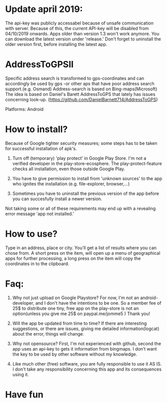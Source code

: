# Update april 2019:

The api-key was publicly accessabel because of unsafe communication with server. Because of this, the current API-key will be disabled from 04/10/2019 onwards. Apps older than version 1.3 won't work anymore. You can download the latest version under 'release.' Don't forget to uninstall the older version first, before installing the latest app.


# AddressToGPSII

Specific address search is transformed to gps-coordinates and can accordingly be used by gps -or other aps that have poor address search support.(e.g. Osmand)
Address-search is based on Bing-maps(Microsoft)
The idea is based on Daniel's Barett AddressToGPS that lately has issues concerning look-up. (https://github.com/DanielBarnett714/AddressToGPS)

Platforms: Android

# How to install?

Because of Google tighter security measures; some steps has to be taken for successful installation of apk's.

1. Turn off (temporary) 'play protect' in Google Play Store. I'm not a verified developer in the play-store-ecosphere. The play-protect-feature checks all installation, even those outside Google Play. 

2. You have to give permission to install from 'unknown sources' to the app who ignites the installation (e.g. file-explorer, browser,...)

4. Sometimes you have to uninstall the previous version of the app before you can succesfully install a newer version.

Not taking some or all of these requirements may end up with a revealing error message 'app not installed.'

# How to use?

Type in an address, place or city. You'll get a list of results where you can chose from. A short press on the item, will open up a menu of geographical apps for further processing, a long press on the item will copy the coordinates in to the clipboard.

# Faq:

1. Why not just upload on Google Playstore? For now, I'm not an android-developer, and I don't have the intentions to be one. So a member fee of 25$ to distribute one tiny, free app on the play-store is not an option(unless you give me 25$ on paypal.me/jomme5 ) Thank you!

2. Will the app be updated from time to time? If there are interesting suggestions, or there are issues, giving me detailed information(logcat) about the error, things will change.

3. Why not opensource? First, I'm not experienced with github, second the app uses an api-key to gets it information from bingmaps. I don’t want the key to be used by other software without my knowledge.

5. Like much other (free) software, you are fully responsible to use it AS IS. I don't take any responsibility concerning this app and its consequences using it.

# Have fun

